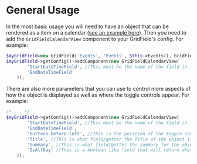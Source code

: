 General Usage
=================
In the most basic usage you will need to have an object that can be rendered as a item on a calendar ([see an example here](example-object.md)). Then you need to add the ``GridFieldCalendarView`` component to your GridField's config. For example:

```php
$myGridField=new GridField('Events', 'Events', $this->Events(), GridFieldConfig_RecordEditor::create(10));
$myGridField->getConfig()->addComponent(new GridFieldCalendarView(
        'StartDateTimeField', //This must be the name of the field in the model not a getter method
        'EndDateTimeField'
    ));
```

There are also more parameters that you can use to control more aspects of how the object is displayed as well as where the toggle controls appear. For example:

```php
/* ... */
$myGridField->getConfig()->addComponent(new GridFieldCalendarView(
        'StartDateTimeField', //This must be the name of the field in the model not a getter method
        'EndDateTimeField',
        'buttons-before-left', //This is the position of the toggle controls by default it is the buttons bar buttons-before-left
        'Title', //This is what field/getter the Title of the object is pulled from
        'Summary', //This is what field/getter the summary for the object is pulled from
        'IsAllDay' //This is a boolean like field that will return whether the object covers the whole day or not
    ));
```
